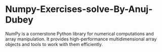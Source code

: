 # Numpy-Exercises-solve-By-Anuj-Dubey
NumPy is a cornerstone Python library for numerical computations and array manipulation. It provides high-performance multidimensional array objects and tools to work with them efficiently.
